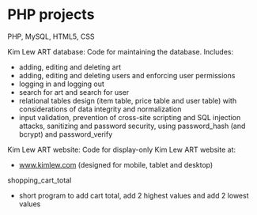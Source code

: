# PHP projects

PHP, MySQL, HTML5, CSS

Kim Lew ART database: Code for maintaining the database. Includes:
- adding, editing and deleting art
- adding, editing and deleting users and enforcing user permissions
- logging in and logging out
- search for art and search for user
- relational tables design (item table, price table and user table) with considerations of data integrity 
and normalization
- input validation, prevention of cross-site scripting and SQL injection attacks, sanitizing and
password security, using password_hash (and bcrypt) and password_verify

Kim Lew ART website: Code for display-only Kim Lew ART website at: 
- www.kimlew.com (designed for mobile, tablet and desktop)

shopping_cart_total
- short program to add cart total, add 2 highest values and add 2 lowest values
